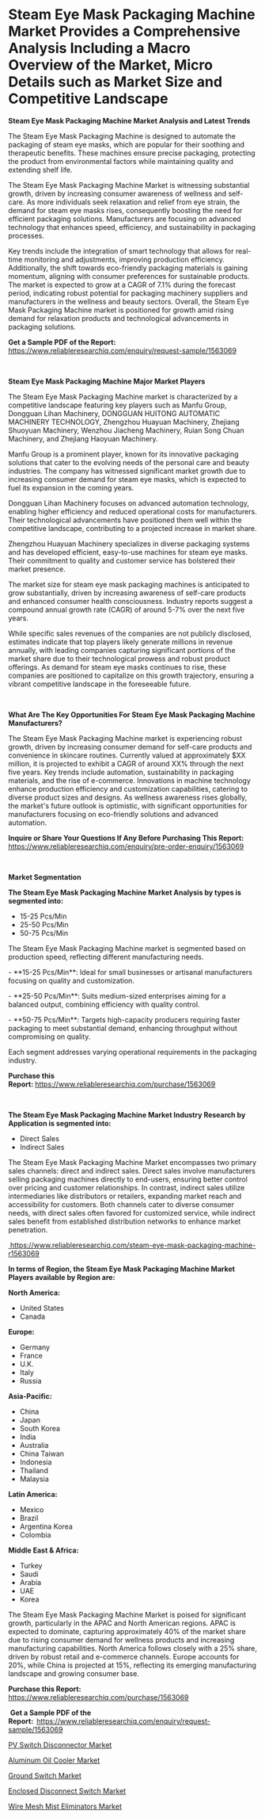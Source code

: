 <p><h1>Steam Eye Mask Packaging Machine Market Provides a Comprehensive Analysis Including a Macro Overview of the Market, Micro Details such as Market Size and Competitive Landscape</h1></p><p><strong>Steam Eye Mask Packaging Machine Market Analysis and Latest Trends</strong></p>
<p><p>The Steam Eye Mask Packaging Machine is designed to automate the packaging of steam eye masks, which are popular for their soothing and therapeutic benefits. These machines ensure precise packaging, protecting the product from environmental factors while maintaining quality and extending shelf life. </p><p>The Steam Eye Mask Packaging Machine Market is witnessing substantial growth, driven by increasing consumer awareness of wellness and self-care. As more individuals seek relaxation and relief from eye strain, the demand for steam eye masks rises, consequently boosting the need for efficient packaging solutions. Manufacturers are focusing on advanced technology that enhances speed, efficiency, and sustainability in packaging processes. </p><p>Key trends include the integration of smart technology that allows for real-time monitoring and adjustments, improving production efficiency. Additionally, the shift towards eco-friendly packaging materials is gaining momentum, aligning with consumer preferences for sustainable products. The market is expected to grow at a CAGR of 7.1% during the forecast period, indicating robust potential for packaging machinery suppliers and manufacturers in the wellness and beauty sectors. Overall, the Steam Eye Mask Packaging Machine market is positioned for growth amid rising demand for relaxation products and technological advancements in packaging solutions.</p></p>
<p><strong>Get a Sample PDF of the Report:&nbsp;</strong> <a href="https://www.reliableresearchiq.com/enquiry/request-sample/1563069?utm_campaign=1137&utm_medium=2&utm_source=Github&utm_content=ia&utm_term=11042025&utm_id=steam-eye-mask-packaging-machine">https://www.reliableresearchiq.com/enquiry/request-sample/1563069</a></p>
<p>&nbsp;</p>
<p><strong>Steam Eye Mask Packaging Machine Major Market Players</strong></p>
<p><p>The Steam Eye Mask Packaging Machine market is characterized by a competitive landscape featuring key players such as Manfu Group, Dongguan Lihan Machinery, DONGGUAN HUITONG AUTOMATIC MACHINERY TECHNOLOGY, Zhengzhou Huayuan Machinery, Zhejiang Shuoyuan Machinery, Wenzhou Jiacheng Machinery, Ruian Song Chuan Machinery, and Zhejiang Haoyuan Machinery. </p><p>Manfu Group is a prominent player, known for its innovative packaging solutions that cater to the evolving needs of the personal care and beauty industries. The company has witnessed significant market growth due to increasing consumer demand for steam eye masks, which is expected to fuel its expansion in the coming years. </p><p>Dongguan Lihan Machinery focuses on advanced automation technology, enabling higher efficiency and reduced operational costs for manufacturers. Their technological advancements have positioned them well within the competitive landscape, contributing to a projected increase in market share. </p><p>Zhengzhou Huayuan Machinery specializes in diverse packaging systems and has developed efficient, easy-to-use machines for steam eye masks. Their commitment to quality and customer service has bolstered their market presence.</p><p>The market size for steam eye mask packaging machines is anticipated to grow substantially, driven by increasing awareness of self-care products and enhanced consumer health consciousness. Industry reports suggest a compound annual growth rate (CAGR) of around 5-7% over the next five years.</p><p>While specific sales revenues of the companies are not publicly disclosed, estimates indicate that top players likely generate millions in revenue annually, with leading companies capturing significant portions of the market share due to their technological prowess and robust product offerings. As demand for steam eye masks continues to rise, these companies are positioned to capitalize on this growth trajectory, ensuring a vibrant competitive landscape in the foreseeable future.</p></p>
<p>&nbsp;</p>
<p><strong>What Are The Key Opportunities For Steam Eye Mask Packaging Machine Manufacturers?</strong></p>
<p><p>The Steam Eye Mask Packaging Machine market is experiencing robust growth, driven by increasing consumer demand for self-care products and convenience in skincare routines. Currently valued at approximately $XX million, it is projected to exhibit a CAGR of around XX% through the next five years. Key trends include automation, sustainability in packaging materials, and the rise of e-commerce. Innovations in machine technology enhance production efficiency and customization capabilities, catering to diverse product sizes and designs. As wellness awareness rises globally, the market's future outlook is optimistic, with significant opportunities for manufacturers focusing on eco-friendly solutions and advanced automation.</p></p>
<p><strong>Inquire or Share Your Questions If Any Before Purchasing This Report:</strong> <a href="https://www.reliableresearchiq.com/enquiry/pre-order-enquiry/1563069?utm_campaign=1137&utm_medium=2&utm_source=Github&utm_content=ia&utm_term=11042025&utm_id=steam-eye-mask-packaging-machine">https://www.reliableresearchiq.com/enquiry/pre-order-enquiry/1563069</a></p>
<p>&nbsp;</p>
<p><strong>Market Segmentation</strong></p>
<p><strong>The Steam Eye Mask Packaging Machine Market Analysis by types is segmented into:</strong></p>
<p><ul><li>15-25 Pcs/Min</li><li>25-50 Pcs/Min</li><li>50-75 Pcs/Min</li></ul></p>
<p><p>The Steam Eye Mask Packaging Machine market is segmented based on production speed, reflecting different manufacturing needs. </p><p>- **15-25 Pcs/Min**: Ideal for small businesses or artisanal manufacturers focusing on quality and customization.</p><p>- **25-50 Pcs/Min**: Suits medium-sized enterprises aiming for a balanced output, combining efficiency with quality control.</p><p>- **50-75 Pcs/Min**: Targets high-capacity producers requiring faster packaging to meet substantial demand, enhancing throughput without compromising on quality. </p><p>Each segment addresses varying operational requirements in the packaging industry.</p></p>
<p><strong>Purchase this Report:&nbsp;</strong><a href="https://www.reliableresearchiq.com/purchase/1563069?utm_campaign=1137&utm_medium=2&utm_source=Github&utm_content=ia&utm_term=11042025&utm_id=steam-eye-mask-packaging-machine">https://www.reliableresearchiq.com/purchase/1563069</a></p>
<p>&nbsp;</p>
<p><strong>The Steam Eye Mask Packaging Machine Market Industry Research by Application is segmented into:</strong></p>
<p><ul><li>Direct Sales</li><li>Indirect Sales</li></ul></p>
<p><p>The Steam Eye Mask Packaging Machine Market encompasses two primary sales channels: direct and indirect sales. Direct sales involve manufacturers selling packaging machines directly to end-users, ensuring better control over pricing and customer relationships. In contrast, indirect sales utilize intermediaries like distributors or retailers, expanding market reach and accessibility for customers. Both channels cater to diverse consumer needs, with direct sales often favored for customized service, while indirect sales benefit from established distribution networks to enhance market penetration.</p></p>
<p><a href="https://www.reliableresearchiq.com/steam-eye-mask-packaging-machine-r1563069?utm_campaign=1137&utm_medium=2&utm_source=Github&utm_content=ia&utm_term=11042025&utm_id=steam-eye-mask-packaging-machine">&nbsp;https://www.reliableresearchiq.com/steam-eye-mask-packaging-machine-r1563069</a></p>
<p><strong>In terms of Region, the Steam Eye Mask Packaging Machine Market Players available by Region are:</strong></p>
<p>
    <p> <strong> North America: </strong>
        <ul>
            <li>United States</li>
            <li>Canada</li>
        </ul>
        </p> 
    <p> <strong> Europe: </strong>
        <ul>
            <li>Germany</li>
            <li>France</li>
            <li>U.K.</li>
            <li>Italy</li>
            <li>Russia</li>
        </ul>
        </p> 
    <p> <strong> Asia-Pacific: </strong>
        <ul>
            <li>China</li>
            <li>Japan</li>
            <li>South Korea</li>
            <li>India</li>
            <li>Australia</li>
            <li>China Taiwan</li>
            <li>Indonesia</li>
            <li>Thailand</li>
            <li>Malaysia</li>
        </ul>
        </p> 
    <p> <strong> Latin America: </strong>
        <ul>
            <li>Mexico</li>
            <li>Brazil</li>
            <li>Argentina Korea</li>
            <li>Colombia</li>
        </ul>
        </p> 
    <p> <strong> Middle East & Africa: </strong>
        <ul>
            <li>Turkey</li>
            <li>Saudi</li>
            <li>Arabia</li>
            <li>UAE</li>
            <li>Korea</li>
        </ul>
    </p>
    </p>
<p><p>The Steam Eye Mask Packaging Machine Market is poised for significant growth, particularly in the APAC and North American regions. APAC is expected to dominate, capturing approximately 40% of the market share due to rising consumer demand for wellness products and increasing manufacturing capabilities. North America follows closely with a 25% share, driven by robust retail and e-commerce channels. Europe accounts for 20%, while China is projected at 15%, reflecting its emerging manufacturing landscape and growing consumer base.</p></p>
<p><strong>Purchase this Report: </strong><a href="https://www.reliableresearchiq.com/purchase/1563069?utm_campaign=1137&utm_medium=2&utm_source=Github&utm_content=ia&utm_term=11042025&utm_id=steam-eye-mask-packaging-machine">https://www.reliableresearchiq.com/purchase/1563069</a></p>
<p>&nbsp;<strong>Get a Sample PDF of the Report:&nbsp;&nbsp;</strong><a href="https://www.reliableresearchiq.com/enquiry/request-sample/1563069?utm_campaign=1137&utm_medium=2&utm_source=Github&utm_content=ia&utm_term=11042025&utm_id=steam-eye-mask-packaging-machine">https://www.reliableresearchiq.com/enquiry/request-sample/1563069</a></p>
<p><strong></strong></p>
<p><p><a href="https://github.com/shapurforouz/Market-Research-Report-List-1/blob/main/pv-switch-disconnector-market.md?utm_campaign=1137&utm_medium=2&utm_source=Github&utm_content=ia&utm_term=11042025&utm_id=steam-eye-mask-packaging-machine">PV Switch Disconnector Market</a></p><p><a href="https://github.com/norbyboyse4d/Market-Research-Report-List-1/blob/main/aluminum-oil-cooler-market.md?utm_campaign=1137&utm_medium=2&utm_source=Github&utm_content=ia&utm_term=11042025&utm_id=steam-eye-mask-packaging-machine">Aluminum Oil Cooler Market</a></p><p><a href="https://github.com/oatisorenscl/Market-Research-Report-List-1/blob/main/ground-switch-market.md?utm_campaign=1137&utm_medium=2&utm_source=Github&utm_content=ia&utm_term=11042025&utm_id=steam-eye-mask-packaging-machine">Ground Switch Market</a></p><p><a href="https://github.com/jemalapoilly/Market-Research-Report-List-1/blob/main/enclosed-disconnect-switch-market.md?utm_campaign=1137&utm_medium=2&utm_source=Github&utm_content=ia&utm_term=11042025&utm_id=steam-eye-mask-packaging-machine">Enclosed Disconnect Switch Market</a></p><p><a href="https://github.com/siriyagayo/Market-Research-Report-List-1/blob/main/wire-mesh-mist-eliminators-market.md?utm_campaign=1137&utm_medium=2&utm_source=Github&utm_content=ia&utm_term=11042025&utm_id=steam-eye-mask-packaging-machine">Wire Mesh Mist Eliminators Market</a></p></p>